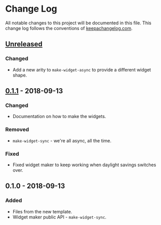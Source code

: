 # Change Log
All notable changes to this project will be documented in this file. This change log follows the conventions of [keepachangelog.com](http://keepachangelog.com/).

## [Unreleased]
### Changed
- Add a new arity to `make-widget-async` to provide a different widget shape.

## [0.1.1] - 2018-09-13
### Changed
- Documentation on how to make the widgets.

### Removed
- `make-widget-sync` - we're all async, all the time.

### Fixed
- Fixed widget maker to keep working when daylight savings switches over.

## 0.1.0 - 2018-09-13
### Added
- Files from the new template.
- Widget maker public API - `make-widget-sync`.

[Unreleased]: https://github.com/your-name/blotbook/compare/0.1.1...HEAD
[0.1.1]: https://github.com/your-name/blotbook/compare/0.1.0...0.1.1
